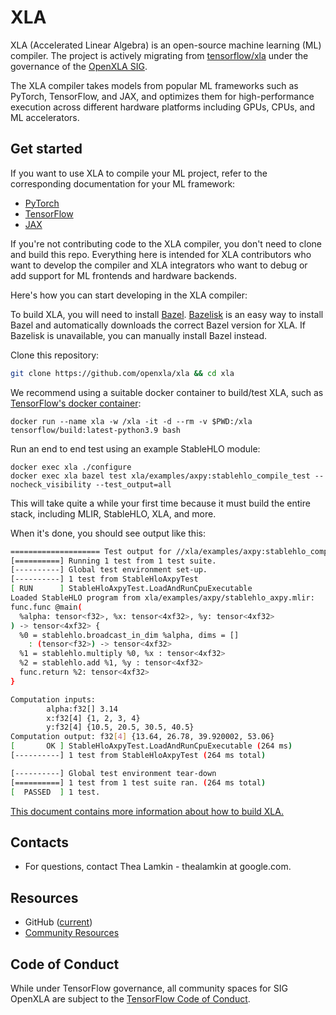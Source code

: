 # XLA

XLA (Accelerated Linear Algebra) is an open-source machine learning (ML)
compiler. The project is actively migrating from
[tensorflow/xla](https://github.com/tensorflow/tensorflow/tree/e2009cbe954b5c7644eecd77243cd4dfee14ff8d/tensorflow/compiler/xla)
under the governance of the
[OpenXLA SIG](https://github.com/tensorflow/community/pull/419/).

The XLA compiler takes models from popular ML frameworks such as PyTorch,
TensorFlow, and JAX, and optimizes them for high-performance execution across
different hardware platforms including GPUs, CPUs, and ML accelerators.

## Get started

If you want to use XLA to compile your ML project, refer to the corresponding
documentation for your ML framework:

* [PyTorch](https://pytorch.org/xla)
* [TensorFlow](https://www.tensorflow.org/xla)
* [JAX](https://jax.readthedocs.io/en/latest/notebooks/quickstart.html)

If you're not contributing code to the XLA compiler, you don't need to clone and
build this repo. Everything here is intended for XLA contributors who want to
develop the compiler and XLA integrators who want to debug or add support for ML
frontends and hardware backends.

Here's how you can start developing in the XLA compiler:

To build XLA, you will need to install [Bazel](https://bazel.build/install).
[Bazelisk](https://github.com/bazelbuild/bazelisk#readme) is an easy way to
install Bazel and automatically downloads the correct Bazel version for XLA. If
Bazelisk is unavailable, you can manually install Bazel instead.

Clone this repository:

```sh
git clone https://github.com/openxla/xla && cd xla
```

We recommend using a suitable docker container to build/test XLA, such as
[TensorFlow's docker container](https://www.tensorflow.org/install/docker):

```
docker run --name xla -w /xla -it -d --rm -v $PWD:/xla tensorflow/build:latest-python3.9 bash
```


Run an end to end test using an example StableHLO module:

```
docker exec xla ./configure
docker exec xla bazel test xla/examples/axpy:stablehlo_compile_test --nocheck_visibility --test_output=all
```

This will take quite a while your first time because it must build the entire
stack, including MLIR, StableHLO, XLA, and more.

When it's done, you should see output like this:

```sh
==================== Test output for //xla/examples/axpy:stablehlo_compile_test:
[==========] Running 1 test from 1 test suite.
[----------] Global test environment set-up.
[----------] 1 test from StableHloAxpyTest
[ RUN      ] StableHloAxpyTest.LoadAndRunCpuExecutable
Loaded StableHLO program from xla/examples/axpy/stablehlo_axpy.mlir:
func.func @main(
  %alpha: tensor<f32>, %x: tensor<4xf32>, %y: tensor<4xf32>
) -> tensor<4xf32> {
  %0 = stablehlo.broadcast_in_dim %alpha, dims = []
    : (tensor<f32>) -> tensor<4xf32>
  %1 = stablehlo.multiply %0, %x : tensor<4xf32>
  %2 = stablehlo.add %1, %y : tensor<4xf32>
  func.return %2: tensor<4xf32>
}

Computation inputs:
        alpha:f32[] 3.14
        x:f32[4] {1, 2, 3, 4}
        y:f32[4] {10.5, 20.5, 30.5, 40.5}
Computation output: f32[4] {13.64, 26.78, 39.920002, 53.06}
[       OK ] StableHloAxpyTest.LoadAndRunCpuExecutable (264 ms)
[----------] 1 test from StableHloAxpyTest (264 ms total)

[----------] Global test environment tear-down
[==========] 1 test from 1 test suite ran. (264 ms total)
[  PASSED  ] 1 test.
```

[This document contains more information about how to build XLA.](docs/build_from_source.md)

## Contacts

*   For questions, contact Thea Lamkin - thealamkin at google.com.

## Resources

*   GitHub
    ([current](https://github.com/tensorflow/tensorflow/tree/master/tensorflow/compiler/xla))
*   [Community Resources](https://github.com/openxla/community)

## Code of Conduct

While under TensorFlow governance, all community spaces for SIG OpenXLA are
subject to the
[TensorFlow Code of Conduct](https://github.com/tensorflow/tensorflow/blob/master/CODE_OF_CONDUCT.md).

